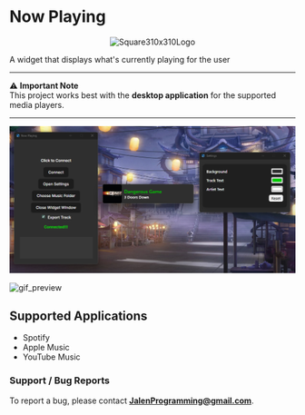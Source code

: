 # Now Playing
<p align="center">
<img width="240" height="240" alt="Square310x310Logo" src="https://github.com/user-attachments/assets/656b6ef1-491b-460d-ab8b-39ebf8e8c7dc" />
</p>

A widget that displays what's currently playing for the user

---

⚠️ **Important Note**  
This project works best with the **desktop application** for the supported media players.

---

![Image preview](https://github.com/JalenDmarion25/spotify-now-playing-v2/blob/main/visual_example.png?raw=true)

![gif_preview](https://github.com/JalenDmarion25/spotify-now-playing-v2/blob/main/20250916-0317-48.0952624.gif?raw=true)

## Supported Applications
- Spotify  
- Apple Music  
- YouTube Music  

### Support / Bug Reports
To report a bug, please contact **JalenProgramming@gmail.com**.

